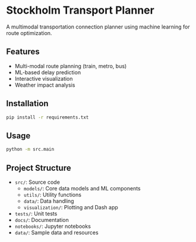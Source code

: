 # Stockholm Transport Planner

A multimodal transportation connection planner using machine learning for route optimization.

## Features
- Multi-modal route planning (train, metro, bus)
- ML-based delay prediction
- Interactive visualization
- Weather impact analysis

## Installation
```bash
pip install -r requirements.txt
```

## Usage
```bash
python -m src.main
```

## Project Structure
- `src/`: Source code
  - `models/`: Core data models and ML components
  - `utils/`: Utility functions
  - `data/`: Data handling
  - `visualization/`: Plotting and Dash app
- `tests/`: Unit tests
- `docs/`: Documentation
- `notebooks/`: Jupyter notebooks
- `data/`: Sample data and resources
